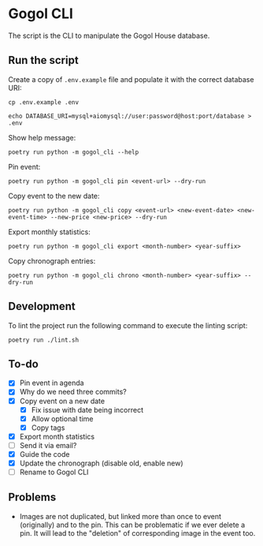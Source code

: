 # Gogol CLI

The script is the CLI to manipulate the Gogol House database.

## Run the script

Create a copy of `.env.example` file and populate it with the correct database URI:

```shell
cp .env.example .env

echo DATABASE_URI=mysql+aiomysql://user:password@host:port/database > .env
```

Show help message:

```shell
poetry run python -m gogol_cli --help
```

Pin event:

```shell
poetry run python -m gogol_cli pin <event-url> --dry-run
```

Copy event to the new date:

```shell
poetry run python -m gogol_cli copy <event-url> <new-event-date> <new-event-time> --new-price <new-price> --dry-run
```

Export monthly statistics:

```shell
poetry run python -m gogol_cli export <month-number> <year-suffix>
```

Copy chronograph entries:

```shell
poetry run python -m gogol_cli chrono <month-number> <year-suffix> --dry-run
```

## Development

To lint the project run the following command to execute the linting script:

```shell
poetry run ./lint.sh
```

## To-do

- [x] Pin event in agenda
- [x] Why do we need three commits?
- [x] Copy event on a new date
  - [x] Fix issue with date being incorrect
  - [x] Allow optional time
  - [x] Copy tags
- [x] Export month statistics
- [ ] Send it via email?
- [x] Guide the code
- [x] Update the chronograph (disable old, enable new)
- [ ] Rename to Gogol CLI

## Problems

- Images are not duplicated, but linked more than once to event (originally) and
  to the pin. This can be problematic if we ever delete a pin. It will lead to
  the "deletion" of corresponding image in the event too. 
